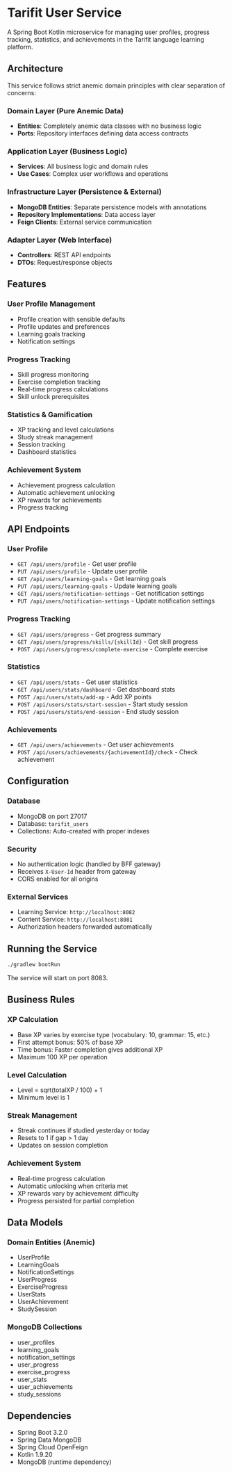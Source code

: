 # Tarifit User Service

A Spring Boot Kotlin microservice for managing user profiles, progress tracking, statistics, and achievements in the Tarifit language learning platform.

## Architecture

This service follows strict anemic domain principles with clear separation of concerns:

### Domain Layer (Pure Anemic Data)
- **Entities**: Completely anemic data classes with no business logic
- **Ports**: Repository interfaces defining data access contracts

### Application Layer (Business Logic)
- **Services**: All business logic and domain rules
- **Use Cases**: Complex user workflows and operations

### Infrastructure Layer (Persistence & External)
- **MongoDB Entities**: Separate persistence models with annotations
- **Repository Implementations**: Data access layer
- **Feign Clients**: External service communication

### Adapter Layer (Web Interface)
- **Controllers**: REST API endpoints
- **DTOs**: Request/response objects

## Features

### User Profile Management
- Profile creation with sensible defaults
- Profile updates and preferences
- Learning goals tracking
- Notification settings

### Progress Tracking
- Skill progress monitoring
- Exercise completion tracking
- Real-time progress calculations
- Skill unlock prerequisites

### Statistics & Gamification
- XP tracking and level calculations
- Study streak management
- Session tracking
- Dashboard statistics

### Achievement System
- Achievement progress calculation
- Automatic achievement unlocking
- XP rewards for achievements
- Progress tracking

## API Endpoints

### User Profile
- `GET /api/users/profile` - Get user profile
- `PUT /api/users/profile` - Update user profile
- `GET /api/users/learning-goals` - Get learning goals
- `PUT /api/users/learning-goals` - Update learning goals
- `GET /api/users/notification-settings` - Get notification settings
- `PUT /api/users/notification-settings` - Update notification settings

### Progress Tracking
- `GET /api/users/progress` - Get progress summary
- `GET /api/users/progress/skills/{skillId}` - Get skill progress
- `POST /api/users/progress/complete-exercise` - Complete exercise

### Statistics
- `GET /api/users/stats` - Get user statistics
- `GET /api/users/stats/dashboard` - Get dashboard stats
- `POST /api/users/stats/add-xp` - Add XP points
- `POST /api/users/stats/start-session` - Start study session
- `POST /api/users/stats/end-session` - End study session

### Achievements
- `GET /api/users/achievements` - Get user achievements
- `POST /api/users/achievements/{achievementId}/check` - Check achievement

## Configuration

### Database
- MongoDB on port 27017
- Database: `tarifit_users`
- Collections: Auto-created with proper indexes

### Security
- No authentication logic (handled by BFF gateway)
- Receives `X-User-Id` header from gateway
- CORS enabled for all origins

### External Services
- Learning Service: `http://localhost:8082`
- Content Service: `http://localhost:8081`
- Authorization headers forwarded automatically

## Running the Service

```bash
./gradlew bootRun
```

The service will start on port 8083.

## Business Rules

### XP Calculation
- Base XP varies by exercise type (vocabulary: 10, grammar: 15, etc.)
- First attempt bonus: 50% of base XP
- Time bonus: Faster completion gives additional XP
- Maximum 100 XP per operation

### Level Calculation
- Level = sqrt(totalXP / 100) + 1
- Minimum level is 1

### Streak Management
- Streak continues if studied yesterday or today
- Resets to 1 if gap > 1 day
- Updates on session completion

### Achievement System
- Real-time progress calculation
- Automatic unlocking when criteria met
- XP rewards vary by achievement difficulty
- Progress persisted for partial completion

## Data Models

### Domain Entities (Anemic)
- UserProfile
- LearningGoals
- NotificationSettings
- UserProgress
- ExerciseProgress
- UserStats
- UserAchievement
- StudySession

### MongoDB Collections
- user_profiles
- learning_goals
- notification_settings
- user_progress
- exercise_progress
- user_stats
- user_achievements
- study_sessions

## Dependencies

- Spring Boot 3.2.0
- Spring Data MongoDB
- Spring Cloud OpenFeign
- Kotlin 1.9.20
- MongoDB (runtime dependency)
